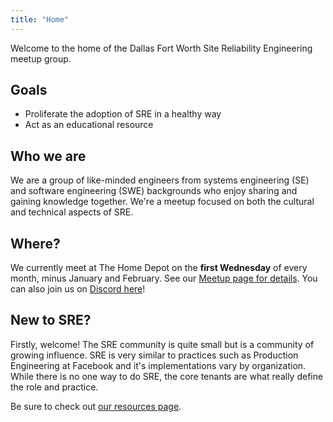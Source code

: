 ```yaml
---
title: "Home"
---
```


Welcome to the home of the Dallas Fort Worth Site Reliability Engineering meetup group. 

## Goals

* Proliferate the adoption of SRE in a healthy way
* Act as an educational resource

## Who we are

We are a group of like-minded engineers from systems engineering (SE) and software engineering (SWE) backgrounds who enjoy sharing and gaining knowledge together. We're a meetup focused on both the cultural and technical aspects of SRE.

## Where?

We currently meet at The Home Depot on the **first Wednesday** of every month, minus January and February. See our [Meetup page for details](https://www.meetup.com/DFW-Site-Reliability-Engineering/). You can also join us on [Discord here](https://discord.gg/CVSWyz)!

## New to SRE?

Firstly, welcome! The SRE community is quite small but is a community of growing influence. SRE is very similar to practices such as Production Engineering at Facebook and it's implementations vary by organization. While there is no one way to do SRE, the core tenants are what really define the role and practice.

Be sure to check out [our resources page](/resources).